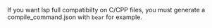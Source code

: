 If you want lsp full compatibilty on C/CPP files, you must generate a compile_command.json with `bear` for example.
